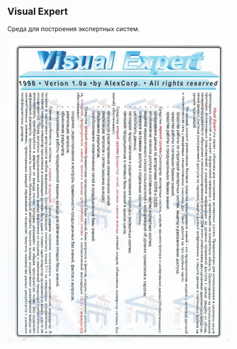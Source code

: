 ## Visual Expert

Среда для построения экспертных систем.

![Leaflet](./demo-img/visualexpert.jpg "Leaflet")

